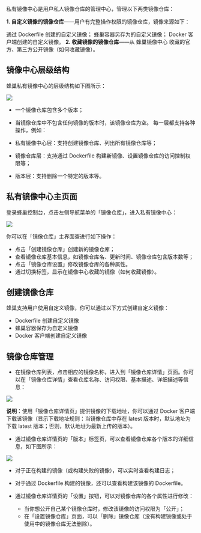 私有镜像中心是用户私人镜像仓库的管理中心，管理以下两类镜像仓库：

**1.  自定义镜像的镜像仓库**——用户有完整操作权限的镜像仓库，镜像来源如下：

通过 Dockerfile 创建的自定义镜像；
蜂巢容器另存为的自定义镜像；
Docker 客户端创建的自定义镜像。
**2.  收藏镜像的镜像仓库**——从 蜂巢镜像中心 收藏的官方、第三方公开镜像（如何收藏镜像）。

## 镜像中心层级结构

蜂巢私有镜像中心的层级结构如下图所示：

![](./image/私有镜像中心层级结构.jpg)

* 一个镜像仓库包含多个版本；
* 当镜像仓库中不包含任何镜像的版本时，该镜像仓库为空。
每一层都支持各种操作，例如：

* 私有镜像中心层：支持创建镜像仓库、列出所有镜像仓库等；
* 镜像仓库层：支持通过 Dockerfile 构建新镜像、设置镜像仓库的访问控制权限等；
* 版本层：支持删除一个特定的版本等。

## 私有镜像中心主页面

登录蜂巢控制台，点击左侧导航菜单的「镜像仓库」，进入私有镜像中心：

![](./image/私有镜像中心_界面展示.png)

你可以在「镜像仓库」主界面查进行如下操作：

* 点击「创建镜像仓库」创建新的镜像仓库；
* 查看镜像仓库基本信息，如镜像仓库名、更新时间、镜像仓库包含版本数等；
* 点击「镜像仓库设置」修改镜像仓库的各种属性。
* 通过切换标签，显示在镜像中心收藏的镜像（如何收藏镜像）。
## 创建镜像仓库

蜂巢支持用户使用自定义镜像，你可以通过以下方式创建自定义镜像：

* Dockerfile 创建自定义镜像
* 蜂巢容器保存为自定义镜像
* Docker 客户端创建自定义镜像

## 镜像仓库管理

* 在镜像仓库列表，点击相应的镜像名称，进入到「镜像仓库详情」页面。你可以在「镜像仓库详情」查看仓库名称、访问权限、基本描述、详细描述等信息：

![](./image/私有镜像中心_镜像仓库详情页.png)

**说明**：使用「镜像仓库详情页」提供镜像的下载地址，你可以通过 Docker 客户端下载该镜像（显示下载地址规则：当镜像仓库中存在 latest 版本时，默认地址为下载 latest 版本；否则，默认地址为最新上传的版本）。

* 通过镜像仓库详情页的「版本」标签页，可以查看镜像仓库各个版本的详细信息，如下图所示：

![](./image/私有镜像中心_版本.png)

  * 对于正在构建的镜像（或构建失败的镜像），可以实时查看构建日志；
  * 对于通过 Dockerfile 构建的镜像，还可以查看构建该镜像的 Dockerfile。

* 通过镜像仓库详情页的「设置」按钮，可以对镜像仓库的各个属性进行修改：
  * 当你想公开自己某个镜像仓库时，修改该镜像的访问权限为「公开」；
  * 在「设置镜像仓库」页面，可以「删除」镜像仓库（没有构建镜像或处于使用中的镜像仓库无法删除）。

































